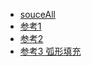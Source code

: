 - [souceAll](https://bl.ocks.org/mbostock)
- [参考1](https://bl.ocks.org/mbostock/c150b717e18d387e1b98)
- [参考2](https://bl.ocks.org/mbostock/b89c89ec6b58435956a1)
- [参考3 弧形填充](https://bl.ocks.org/mbostock/99f0a6533f7c949cf8b8)
